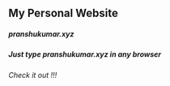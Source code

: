 ## My Personal Website

##### pranshukumar.xyz
##### Just type pranshukumar.xyz in any browser 

###### Check it out !!!

